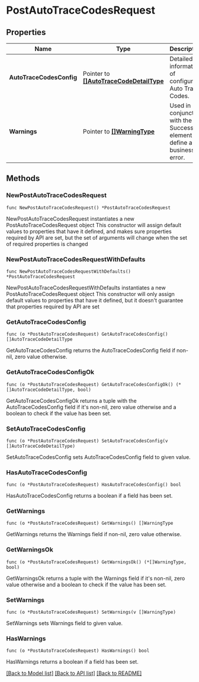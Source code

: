 # PostAutoTraceCodesRequest

## Properties

Name | Type | Description | Notes
------------ | ------------- | ------------- | -------------
**AutoTraceCodesConfig** | Pointer to [**[]AutoTraceCodeDetailType**](AutoTraceCodeDetailType.md) | Detailed information of configured Auto Trace Codes. | [optional] 
**Warnings** | Pointer to [**[]WarningType**](WarningType.md) | Used in conjunction with the Success element to define a business error. | [optional] 

## Methods

### NewPostAutoTraceCodesRequest

`func NewPostAutoTraceCodesRequest() *PostAutoTraceCodesRequest`

NewPostAutoTraceCodesRequest instantiates a new PostAutoTraceCodesRequest object
This constructor will assign default values to properties that have it defined,
and makes sure properties required by API are set, but the set of arguments
will change when the set of required properties is changed

### NewPostAutoTraceCodesRequestWithDefaults

`func NewPostAutoTraceCodesRequestWithDefaults() *PostAutoTraceCodesRequest`

NewPostAutoTraceCodesRequestWithDefaults instantiates a new PostAutoTraceCodesRequest object
This constructor will only assign default values to properties that have it defined,
but it doesn't guarantee that properties required by API are set

### GetAutoTraceCodesConfig

`func (o *PostAutoTraceCodesRequest) GetAutoTraceCodesConfig() []AutoTraceCodeDetailType`

GetAutoTraceCodesConfig returns the AutoTraceCodesConfig field if non-nil, zero value otherwise.

### GetAutoTraceCodesConfigOk

`func (o *PostAutoTraceCodesRequest) GetAutoTraceCodesConfigOk() (*[]AutoTraceCodeDetailType, bool)`

GetAutoTraceCodesConfigOk returns a tuple with the AutoTraceCodesConfig field if it's non-nil, zero value otherwise
and a boolean to check if the value has been set.

### SetAutoTraceCodesConfig

`func (o *PostAutoTraceCodesRequest) SetAutoTraceCodesConfig(v []AutoTraceCodeDetailType)`

SetAutoTraceCodesConfig sets AutoTraceCodesConfig field to given value.

### HasAutoTraceCodesConfig

`func (o *PostAutoTraceCodesRequest) HasAutoTraceCodesConfig() bool`

HasAutoTraceCodesConfig returns a boolean if a field has been set.

### GetWarnings

`func (o *PostAutoTraceCodesRequest) GetWarnings() []WarningType`

GetWarnings returns the Warnings field if non-nil, zero value otherwise.

### GetWarningsOk

`func (o *PostAutoTraceCodesRequest) GetWarningsOk() (*[]WarningType, bool)`

GetWarningsOk returns a tuple with the Warnings field if it's non-nil, zero value otherwise
and a boolean to check if the value has been set.

### SetWarnings

`func (o *PostAutoTraceCodesRequest) SetWarnings(v []WarningType)`

SetWarnings sets Warnings field to given value.

### HasWarnings

`func (o *PostAutoTraceCodesRequest) HasWarnings() bool`

HasWarnings returns a boolean if a field has been set.


[[Back to Model list]](../README.md#documentation-for-models) [[Back to API list]](../README.md#documentation-for-api-endpoints) [[Back to README]](../README.md)


